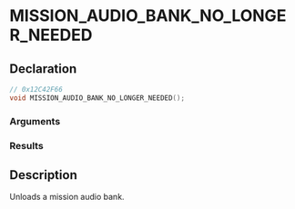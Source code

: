 # MISSION_AUDIO_BANK_NO_LONGER_NEEDED

## Declaration
```cpp
// 0x12C42F66
void MISSION_AUDIO_BANK_NO_LONGER_NEEDED();
```

### Arguments

### Results

## Description
Unloads a mission audio bank.